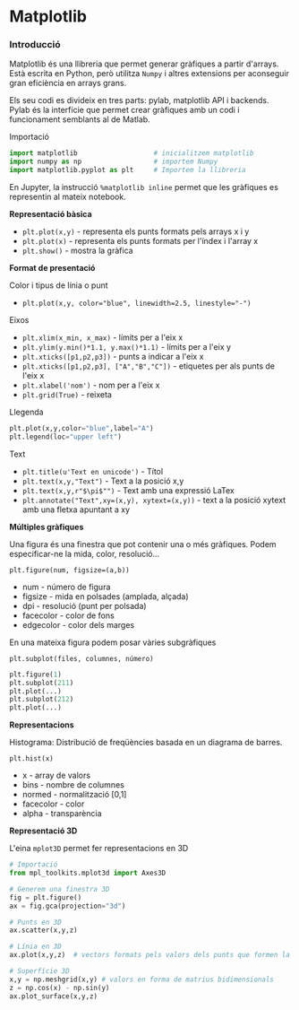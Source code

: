 # Matplotlib

### Introducció

Matplotlib és una llibreria que permet generar gràfiques a partir d'arrays.
Està escrita en Python, però utilitza `Numpy` i altres extensions per aconseguir gran eficiència en arrays grans.

Els seu codi es divideix en tres parts: pylab, matplotlib API i backends.
Pylab és la interfície que permet crear gràfiques amb un codi i funcionament semblants al de Matlab.

Importació
```python
import matplotlib                   # inicialitzem matplotlib
import numpy as np                  # importem Numpy
import matplotlib.pyplot as plt     # Importem la llibreria
```

En Jupyter, la instrucció `%matplotlib inline` permet que les gràfiques es representin al mateix notebook.

**Representació bàsica**

* `plt.plot(x,y)` - representa els punts formats pels arrays x i y
* `plt.plot(x)` - representa els punts formats per l'índex i l'array x
* `plt.show()` - mostra la gràfica

**Format de presentació**

Color i tipus de línia o punt

* `plt.plot(x,y, color="blue", linewidth=2.5, linestyle="-")`

Eixos

* `plt.xlim(x_min, x_max)` - límits per a l'eix x
* `plt.ylim(y.min()*1.1, y.max()*1.1)` - límits per a l'eix y
* `plt.xticks([p1,p2,p3])` - punts a indicar a l'eix x
* `plt.xticks([p1,p2,p3], ["A","B","C"])` - etiquetes per als punts de l'eix x
* `plt.xlabel('nom')` - nom per a l'eix x
* `plt.grid(True)` - reixeta

Llegenda

```python
plt.plot(x,y,color="blue",label="A")
plt.legend(loc="upper left")
```

Text

* `plt.title(u'Text en unicode')` - Títol
* `plt.text(x,y,"Text")` - Text a la posició x,y
* `plt.text(x,y,r"$\pi$"")` - Text amb una expressió LaTex
* `plt.annotate("Text",xy=(x,y), xytext=(x,y))` - text a la posició xytext amb una fletxa apuntant a xy

**Múltiples gràfiques**

Una figura és una finestra que pot contenir una o més gràfiques.
Podem especificar-ne la mida, color, resolució...

`plt.figure(num, figsize=(a,b))`

* num - número de figura
* figsize - mida en polsades (amplada, alçada)
* dpi - resolució (punt per polsada)
* facecolor - color de fons
* edgecolor - color dels marges

En una mateixa figura podem posar vàries subgràfiques

`plt.subplot(files, columnes, número)`

````python
plt.figure(1)
plt.subplot(211)
plt.plot(...)
plt.subplot(212)
plt.plot(...)
````

**Representacions**

Histograma: Distribució de freqüències basada en un diagrama de barres.

`plt.hist(x)` 

* x - array de valors
* bins - nombre de columnes
* normed - normalització [0,1]
* facecolor - color
* alpha - transparència


**Representació 3D**

L'eina `mplot3D` permet fer representacions en 3D

````python
# Importació
from mpl_toolkits.mplot3d import Axes3D

# Generem una finestra 3D
fig = plt.figure()
ax = fig.gca(projection="3d")

# Punts en 3D
ax.scatter(x,y,z)

# Línia en 3D
ax.plot(x,y,z)  # vectors formats pels valors dels punts que formen la línia

# Superfície 3D
x,y = np.meshgrid(x,y) # valors en forma de matrius bidimensionals
z = np.cos(x) - np.sin(y)
ax.plot_surface(x,y,z)
````